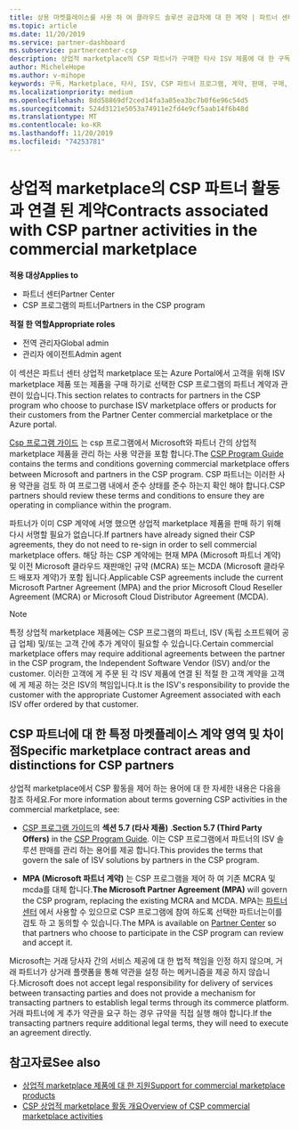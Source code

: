 ```yaml
---
title: 상용 마켓플레이스를 사용 하 여 클라우드 솔루션 공급자에 대 한 계약 | 파트너 센터
ms.topic: article
ms.date: 11/20/2019
ms.service: partner-dashboard
ms.subservice: partnercenter-csp
description: 상업적 marketplace의 CSP 파트너가 구매한 타사 ISV 제품에 대 한 구독에 대 한 약관, 조건 및 계약에 대해 알아봅니다.
author: MicheleHope
ms.author: v-mihope
keywords: 구독, Marketplace, 타사, ISV, CSP 파트너 프로그램, 계약, 판매, 구매,
ms.localizationpriority: medium
ms.openlocfilehash: 8dd58869df2ced14fa3a05ea3bc7b0f6e96c54d5
ms.sourcegitcommit: 524d3121e5053a74911e2fd4e9cf5aab14f6b48d
ms.translationtype: MT
ms.contentlocale: ko-KR
ms.lasthandoff: 11/20/2019
ms.locfileid: "74253781"
---
```

# <a name="contracts-associated-with-csp-partner-activities-in-the-commercial-marketplace"></a><span data-ttu-id="17e68-104">상업적 marketplace의 CSP 파트너 활동과 연결 된 계약</span><span class="sxs-lookup"><span data-stu-id="17e68-104">Contracts associated with CSP partner activities in the commercial marketplace</span></span>

<span data-ttu-id="17e68-105">**적용 대상**</span><span class="sxs-lookup"><span data-stu-id="17e68-105">**Applies to**</span></span>

- <span data-ttu-id="17e68-106">파트너 센터</span><span class="sxs-lookup"><span data-stu-id="17e68-106">Partner Center</span></span>
- <span data-ttu-id="17e68-107">CSP 프로그램의 파트너</span><span class="sxs-lookup"><span data-stu-id="17e68-107">Partners in the CSP program</span></span>

<span data-ttu-id="17e68-108">**적절 한 역할**</span><span class="sxs-lookup"><span data-stu-id="17e68-108">**Appropriate roles**</span></span>

- <span data-ttu-id="17e68-109">전역 관리자</span><span class="sxs-lookup"><span data-stu-id="17e68-109">Global admin</span></span>
- <span data-ttu-id="17e68-110">관리자 에이전트</span><span class="sxs-lookup"><span data-stu-id="17e68-110">Admin agent</span></span>

<span data-ttu-id="17e68-111">이 섹션은 파트너 센터 상업적 marketplace 또는 Azure Portal에서 고객을 위해 ISV marketplace 제품 또는 제품을 구매 하기로 선택한 CSP 프로그램의 파트너 계약과 관련이 있습니다.</span><span class="sxs-lookup"><span data-stu-id="17e68-111">This section relates to contracts for partners in the CSP program who choose to purchase ISV marketplace offers or products for their customers from the Partner Center commercial marketplace or the Azure portal.</span></span>

<span data-ttu-id="17e68-112">[Csp 프로그램 가이드](https://go.microsoft.com/fwlink/p/?LinkId=617100) 는 csp 프로그램에서 Microsoft와 파트너 간의 상업적 marketplace 제품을 관리 하는 사용 약관을 포함 합니다.</span><span class="sxs-lookup"><span data-stu-id="17e68-112">The [CSP Program Guide](https://go.microsoft.com/fwlink/p/?LinkId=617100) contains the terms and conditions governing commercial marketplace offers between Microsoft and partners in the CSP program.</span></span> <span data-ttu-id="17e68-113">CSP 파트너는 이러한 사용 약관을 검토 하 여 프로그램 내에서 준수 상태를 준수 하는지 확인 해야 합니다.</span><span class="sxs-lookup"><span data-stu-id="17e68-113">CSP partners should review these terms and conditions to ensure they are operating in compliance within the program.</span></span>  

<span data-ttu-id="17e68-114">파트너가 이미 CSP 계약에 서명 했으면 상업적 marketplace 제품을 판매 하기 위해 다시 서명할 필요가 없습니다.</span><span class="sxs-lookup"><span data-stu-id="17e68-114">If partners have already signed their CSP agreements, they do not need to re-sign in order to sell commercial marketplace offers.</span></span> <span data-ttu-id="17e68-115">해당 하는 CSP 계약에는 현재 MPA (Microsoft 파트너 계약) 및 이전 Microsoft 클라우드 재판매인 규약 (MCRA) 또는 MCDA (Microsoft 클라우드 배포자 계약)가 포함 됩니다.</span><span class="sxs-lookup"><span data-stu-id="17e68-115">Applicable CSP agreements include the current Microsoft Partner Agreement (MPA) and the prior Microsoft Cloud Reseller Agreement (MCRA) or Microsoft Cloud Distributor Agreement (MCDA).</span></span>

>[!NOTE]
> <span data-ttu-id="17e68-116">특정 상업적 marketplace 제품에는 CSP 프로그램의 파트너, ISV (독립 소프트웨어 공급 업체) 및/또는 고객 간에 추가 계약이 필요할 수 있습니다.</span><span class="sxs-lookup"><span data-stu-id="17e68-116">Certain commercial marketplace offers may require additional agreements between the partner in the CSP program, the Independent Software Vendor (ISV) and/or the customer.</span></span> <span data-ttu-id="17e68-117">이러한 고객에 게 주문 된 각 ISV 제품에 연결 된 적절 한 고객 계약을 고객에 게 제공 하는 것은 ISV의 책임입니다.</span><span class="sxs-lookup"><span data-stu-id="17e68-117">It is the ISV's responsibility to provide the customer with the appropriate Customer Agreement associated with each ISV offer ordered by that customer.</span></span>

## <a name="specific-marketplace-contract-areas-and-distinctions-for-csp-partners"></a><span data-ttu-id="17e68-118">CSP 파트너에 대 한 특정 마켓플레이스 계약 영역 및 차이점</span><span class="sxs-lookup"><span data-stu-id="17e68-118">Specific marketplace contract areas and distinctions for CSP partners</span></span>

<span data-ttu-id="17e68-119">상업적 marketplace에서 CSP 활동을 제어 하는 용어에 대 한 자세한 내용은 다음을 참조 하세요.</span><span class="sxs-lookup"><span data-stu-id="17e68-119">For more information about terms governing CSP activities in the commercial marketplace, see:</span></span>

- <span data-ttu-id="17e68-120">[CSP 프로그램 가이드](https://go.microsoft.com/fwlink/p/?LinkId=617100)의 **섹션 5.7 (타사 제품)** .</span><span class="sxs-lookup"><span data-stu-id="17e68-120">**Section 5.7 (Third Party Offers)** in the [CSP Program Guide](https://go.microsoft.com/fwlink/p/?LinkId=617100).</span></span> <span data-ttu-id="17e68-121">이는 CSP 프로그램에서 파트너의 ISV 솔루션 판매를 관리 하는 용어를 제공 합니다.</span><span class="sxs-lookup"><span data-stu-id="17e68-121">This provides the terms that govern the sale of ISV solutions by partners in the CSP program.</span></span>

- <span data-ttu-id="17e68-122">**MPA (Microsoft 파트너 계약)** 는 CSP 프로그램을 제어 하 여 기존 MCRA 및 mcda를 대체 합니다.</span><span class="sxs-lookup"><span data-stu-id="17e68-122">**The Microsoft Partner Agreement (MPA)** will govern the CSP program, replacing the existing MCRA and MCDA.</span></span> <span data-ttu-id="17e68-123">MPA는 [파트너 센터](https://partner.microsoft.com/pcv/dashboard/overview) 에서 사용할 수 있으므로 CSP 프로그램에 참여 하도록 선택한 파트너는이를 검토 하 고 동의할 수 있습니다.</span><span class="sxs-lookup"><span data-stu-id="17e68-123">The MPA is available on [Partner Center](https://partner.microsoft.com/pcv/dashboard/overview) so that partners who choose to participate in the CSP program can review and accept it.</span></span>
  
<span data-ttu-id="17e68-124">Microsoft는 거래 당사자 간의 서비스 제공에 대 한 법적 책임을 인정 하지 않으며, 거래 파트너가 상거래 플랫폼을 통해 약관을 설정 하는 메커니즘을 제공 하지 않습니다.</span><span class="sxs-lookup"><span data-stu-id="17e68-124">Microsoft does not accept legal responsibility for delivery of services between transacting parties and does not provide a mechanism for transacting partners to establish legal terms through its commerce platform.</span></span> <span data-ttu-id="17e68-125">거래 파트너에 게 추가 약관을 요구 하는 경우 규약을 직접 실행 해야 합니다.</span><span class="sxs-lookup"><span data-stu-id="17e68-125">If the transacting partners require additional legal terms, they will need to execute an agreement directly.</span></span>

## <a name="see-also"></a><span data-ttu-id="17e68-126">참고자료</span><span class="sxs-lookup"><span data-stu-id="17e68-126">See also</span></span>

- [<span data-ttu-id="17e68-127">상업적 marketplace 제품에 대 한 지원</span><span class="sxs-lookup"><span data-stu-id="17e68-127">Support for commercial marketplace products</span></span>](csp-commercial-marketplace-support.md)
- [<span data-ttu-id="17e68-128">CSP 상업적 marketplace 활동 개요</span><span class="sxs-lookup"><span data-stu-id="17e68-128">Overview of CSP commercial marketplace activities</span></span>](csp-commercial-marketplace-overview.md)
